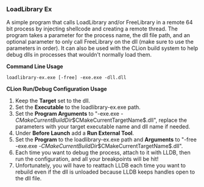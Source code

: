 ### LoadLibrary Ex

A simple program that calls LoadLibrary and/or FreeLibrary in a remote 64 bit process by injecting shellcode and creating a
remote thread. The program takes a parameter for the process name, the dll file path, and an optional parameter to only
call FreeLibrary on the dll (make sure to use the parameters in order). It can also be used with the CLion build system
to help debug dlls in processes that wouldn't normally load them.

**Command Line Usage**

```shell
loadlibrary-ex.exe [-free] -exe.exe -dll.dll
```

**CLion Run/Debug Configuration Usage**

1. Keep the **Target** set to the dll.
2. Set the **Executable** to the loadlibrary-ex.exe path.
3. Set the **Program Arguments** to "-exe.exe -$CMakeCurrentBuildDir$\$CMakeCurrentTargetName$.dll", replace the
   parameters with your target executable name and dll name if needed.
4. Under **Before Launch** add a **Run External Tool**.
5. Set the **Program** to the loadlibrary-ex.exe path and **Arguments** to "-free -exe.exe
   -$CMakeCurrentBuildDir$\$CMakeCurrentTargetName$.dll".
6. Each time you want to debug the process, attach to it with LLDB, then run the configuration, and all your breakpoints
   will be hit!
7. Unfortunately, you will have to reattach LLDB each time you want to rebuild even if the dll is unloaded because LLDB
   keeps handles open to the dll file.
